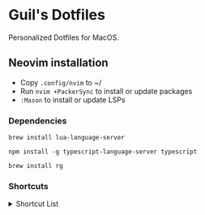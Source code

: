 # Guil's Dotfiles

Personalized Dotfiles for MacOS.

## Neovim installation

- Copy `.config/nvim` to ~/
- Run `nvim +PackerSync` to install or update packages
- `:Mason` to install or update LSPs 

### Dependencies

```
brew install lua-language-server

npm install -g typescript-language-server typescript

brew install rg
```

### Shortcuts

<details>
<summary> Shortcut List</summary>


```
\ - leader

# lspconfig
[NOT WORKING] gD - jumps to declaration of the symbol under the cursor

# bufferline
[NOT WORKING] TAB - jumps to next buffer  
[NOT WORKING] shift-TAB - jumps to previous buffer

# git
<leader>gb - open blame window
<leader>go - open file in git repo

# telescope
;f - find files
;r - live ripgrep
\\ - show buffers
;; - open last option used
;e - diagnostics
sf - file browser
# in file browser window
q - close
N - create a new file
h - go to parent dir
r - rename file
d - remove file
y - copy file

# lspsaga
K - hover doc
gd - find definition
↳ o - open selected file
gp - peek definition
gr - rename
```
</details>
